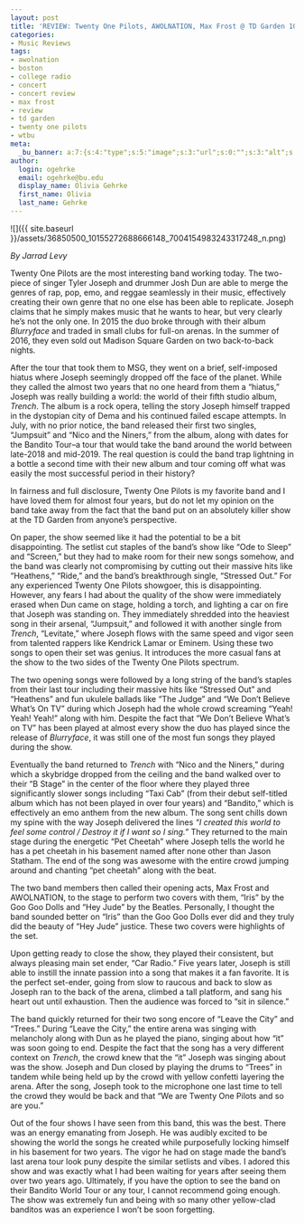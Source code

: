 ```yaml
---
layout: post
title: 'REVIEW: Twenty One Pilots, AWOLNATION, Max Frost @ TD Garden 10/26'
categories:
- Music Reviews
tags:
- awolnation
- boston
- college radio
- concert
- concert review
- max frost
- review
- td garden
- twenty one pilots
- wtbu
meta:
  _bu_banner: a:7:{s:4:"type";s:5:"image";s:3:"url";s:0:"";s:3:"alt";s:0:"";s:7:"post_id";s:0:"";s:4:"html";s:0:"";s:8:"position";s:12:"contentWidth";s:7:"caption";s:0:"";}
author:
  login: ogehrke
  email: ogehrke@bu.edu
  display_name: Olivia Gehrke
  first_name: Olivia
  last_name: Gehrke
---
```

![]({{ site.baseurl }}/assets/36850500_10155272688666148_7004154983243317248_n.png)

_By Jarrad Levy_

Twenty One Pilots are the most interesting band working today. The two-piece of singer Tyler Joseph and drummer Josh Dun are able to merge the genres of rap, pop, emo, and reggae seamlessly in their music, effectively creating their own genre that no one else has been able to replicate. Joseph claims that he simply makes music that he wants to hear, but very clearly he’s not the only one. In 2015 the duo broke through with their album _Blurryface_ and traded in small clubs for full-on arenas. In the summer of 2016, they even sold out Madison Square Garden on two back-to-back nights.

After the tour that took them to MSG, they went on a brief, self-imposed hiatus where Joseph seemingly dropped off the face of the planet. While they called the almost two years that no one heard from them a “hiatus,” Joseph was really building a world: the world of their fifth studio album, _Trench_. The album is a rock opera, telling the story Joseph himself trapped in the dystopian city of Dema and his continued failed escape attempts. In July, with no prior notice, the band released their first two singles, “Jumpsuit” and “Nico and the Niners,” from the album, along with dates for the Bandito Tour–a tour that would take the band around the world between late-2018 and mid-2019. The real question is could the band trap lightning in a bottle a second time with their new album and tour coming off what was easily the most successful period in their history?

In fairness and full disclosure, Twenty One Pilots is my favorite band and I have loved them for almost four years, but do not let my opinion on the band take away from the fact that the band put on an absolutely killer show at the TD Garden from anyone’s perspective.

On paper, the show seemed like it had the potential to be a bit disappointing. The setlist cut staples of the band’s show like “Ode to Sleep” and “Screen,” but they had to make room for their new songs somehow, and the band was clearly not compromising by cutting out their massive hits like “Heathens,” “Ride,” and the band’s breakthrough single, “Stressed Out.” For any experienced Twenty One Pilots showgoer, this is disappointing. However, any fears I had about the quality of the show were immediately erased when Dun came on stage, holding a torch, and lighting a car on fire that Joseph was standing on. They immediately shredded into the heaviest song in their arsenal, “Jumpsuit,” and followed it with another single from _Trench_, “Levitate,” where Joseph flows with the same speed and vigor seen from talented rappers like Kendrick Lamar or Eminem. Using these two songs to open their set was genius. It introduces the more casual fans at the show to the two sides of the Twenty One Pilots spectrum.

The two opening songs were followed by a long string of the band’s staples from their last tour including their massive hits like “Stressed Out” and “Heathens” and fun ukulele ballads like “The Judge” and “We Don’t Believe What’s On TV” during which Joseph had the whole crowd screaming “Yeah! Yeah! Yeah!” along with him. Despite the fact that “We Don’t Believe What’s on TV” has been played at almost every show the duo has played since the release of _Blurryface_, it was still one of the most fun songs they played during the show.

Eventually the band returned to _Trench_ with “Nico and the Niners,” during which a skybridge dropped from the ceiling and the band walked over to their “B Stage” in the center of the floor where they played three significantly slower songs including “Taxi Cab” (from their debut self-titled album which has not been played in over four years) and “Bandito,” which is effectively an emo anthem from the new album. The song sent chills down my spine with the way Joseph delivered the lines _“I created this world to feel some control / Destroy it if I want so I sing.”_ They returned to the main stage during the energetic “Pet Cheetah” where Joseph tells the world he has a pet cheetah in his basement named after none other than Jason Statham. The end of the song was awesome with the entire crowd jumping around and chanting “pet cheetah” along with the beat.

The two band members then called their opening acts, Max Frost and AWOLNATION, to the stage to perform two covers with them, “Iris” by the Goo Goo Dolls and “Hey Jude” by the Beatles. Personally, I thought the band sounded better on “Iris” than the Goo Goo Dolls ever did and they truly did the beauty of “Hey Jude” justice. These two covers were highlights of the set.

Upon getting ready to close the show, they played their consistent, but always pleasing main set ender, “Car Radio.” Five years later, Joseph is still able to instill the innate passion into a song that makes it a fan favorite. It is the perfect set-ender, going from slow to raucous and back to slow as Joseph ran to the back of the arena, climbed a tall platform, and sang his heart out until exhaustion. Then the audience was forced to “sit in silence.”

The band quickly returned for their two song encore of “Leave the City” and “Trees.” During “Leave the City,” the entire arena was singing with melancholy along with Dun as he played the piano, singing about how “it” was soon going to end. Despite the fact that the song has a very different context on _Trench_, the crowd knew that the “it” Joseph was singing about was the show. Joseph and Dun closed by playing the drums to “Trees” in tandem while being held up by the crowd with yellow confetti layering the arena. After the song, Joseph took to the microphone one last time to tell the crowd they would be back and that “We are Twenty One Pilots and so are you.”

Out of the four shows I have seen from this band, this was the best. There was an energy emanating from Joseph. He was audibly excited to be showing the world the songs he created while purposefully locking himself in his basement for two years. The vigor he had on stage made the band’s last arena tour look puny despite the similar setlists and vibes. I adored this show and was exactly what I had been waiting for years after seeing them over two years ago. Ultimately, if you have the option to see the band on their Bandito World Tour or any tour, I cannot recommend going enough. The show was extremely fun and being with so many other yellow-clad banditos was an experience I won’t be soon forgetting.